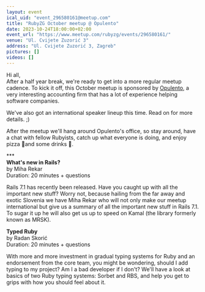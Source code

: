 ```yaml
---
layout: event
ical_uid: "event_296580161@meetup.com"
title: "RubyZG October meetup @ Opulento"
date: 2023-10-24T18:00:00+02:00
event_url: "https://www.meetup.com/rubyzg/events/296580161/"
venue: "Ul. Cvijete Zuzorić 3"
address: "Ul. Cvijete Zuzorić 3, Zagreb"
pictures: []
videos: []
---
```


Hi all,  
After a half year break, we're ready to get into a more regular meetup cadence. To kick it off, this October meetup is sponsored by [Opulento](https://www.opulento.hr/), a very interesting accounting firm that has a lot of experience helping software companies.
  
We've also got an international speaker lineup this time. Read on for more details. ;)
  
After the meetup we'll hang around Opulento's office, so stay around, have a chat with fellow Rubyists, catch up what everyone is doing, and enjoy pizza 🍕and some drinks 🍹.
  
\*\*\*  
**What's new in Rails?**  
by Miha Rekar  
Duration: 20 minutes + questions
  
Rails 7.1 has recently been released. Have you caught up with all the important new stuff? Worry not, because hailing from the far away and exotic Slovenia we have Miha Rekar who will not only make our meetup international but give us a summary of all the important new stuff in Rails 7.1. To sugar it up he will also get us up to speed on Kamal (the library formerly known as MRSK).
  
**Typed Ruby**  
by Radan Skorić  
Duration: 20 minutes + questions
  
With more and more investment in gradual typing systems for Ruby and an endorsement from the core team, you might be wondering, should I add typing to my project? Am I a bad developer if I don't? We'll have a look at basics of two Ruby typing systems: Sorbet and RBS, and help you get to grips with how you should feel about it.